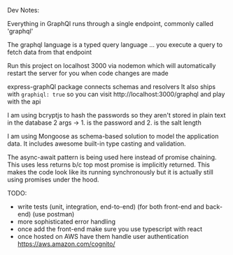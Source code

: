 Dev Notes:

Everything in GraphQl runs through a single endpoint, commonly called 'graphql'

The graphql language is a typed query language ... you execute a query to fetch data from that endpoint

Run this project on localhost 3000 via nodemon which will automatically restart the server for you when code changes are made

express-graphQl package connects schemas and resolvers
	It also ships with `graphiql: true` so you can visit http://localhost:3000/graphql and play with the api

I am using bcryptjs to hash the passwords so they aren't stored in plain text in the database
2 args -> 1. is the password and 2. is the salt length

I am using Mongoose as schema-based solution to model the application data. It includes awesome built-in type casting and validation.

The async-await pattern is being used here instead of promise chaining.
This uses less returns b/c top most promise is implicitly returned.
This makes the code look like its running synchronously but it is actually still using promises under the hood.



TODO:
- write tests (unit, integration, end-to-end) (for both front-end and back-end) (use postman)
- more sophisticated error handling
- once add the front-end make sure you use typescript with react
- once hosted on AWS have them handle user authentication https://aws.amazon.com/cognito/
